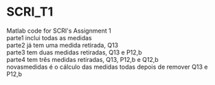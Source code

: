 # SCRI_T1
Matlab code for SCRI's Assignment 1 <br />
parte1 inclui todas as medidas <br />
parte2 já tem uma medida retirada, Q13 <br />
parte3 tem duas medidas retiradas, Q13 e P12,b <br />
parte4 tem três medidas retiradas, Q13, P12,b e Q12,b <br />
novasmedidas é o cálculo das medidas todas depois de remover Q13 e P12,b
